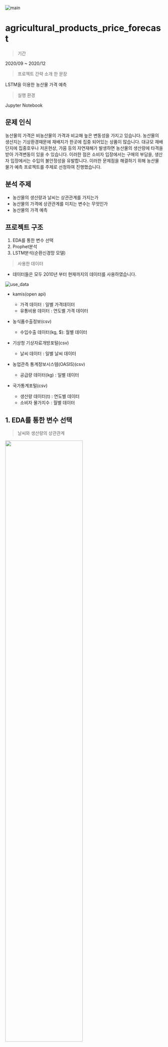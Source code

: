 
![main](/image/main.PNG)
# agricultural_products_price_forecast

> 기간

2020/09 ~ 2020/12

> 프로젝트 간략 소개 한 문장

LSTM을 이용한 농산물 가격 예측

> 실행 환경

Jupyter Notebook

## 문제 인식
농산물의 가격은 비농산물의 가격과 비교해 높은 변동성을 가지고 있습니다. 
농산물의 생산지는 기상환경때문에 재배지가 한곳에 집중 되어있는 상품이 많습니다. 
대규모 재배단지에 집중호우나 저온현상, 가뭄 등의 자연재해가 발생하면 농산물의 생산량에 타격을 받아 가격변동이 있을 수 있습니다.
이러한 점은 소비자 입장에서는 구매의 부담을, 생산자 입장에서는 수입의 불안정성을 유발합니다.
이러한 문제점을 해결하기 위해 농산물 물가 예측 프로젝트를 주제로 선정하여 진행했습니다.
## 분석 주제
- 농산물의 생산량과 날씨는 상관관계를 가지는가
- 농산물의 가격에 상관관계를 미치는 변수는 무엇인가
- 농산물의 가격 예측

## 프로젝트 구조
1. EDA를 통한 변수 선택
2. Prophet분석
3. LSTM분석(순환신경망 모델)

> 사용한 데이터

- 데이터들은 모두 2010년 부터 현재까지의 데이터를 사용하였습니다.

![use_data](/image/use_data.PNG)

- kamis(open api)
  - 가격 데이터 : 일별 가격데이터
  - 유통비용 데이터 : 연도별 가격 데이터

- 농식품수출정보(csv)
  - 수입수출 데이터(kg, $): 월별 데이터

- 기상청 기상자료개방포털(csv)
  - 날씨 데이터 : 일별 날씨 데이터

- 농업관측 통계정보시스템(OASIS)(csv)
  - 공급량 데이터(kg) : 일별 데이터

- 국가통계포털(csv)
  - 생산량 데이터(t) : 연도별 데이터
  - 소비자 물가지수 : 월별 데이터

## 1. EDA를 통한 변수 선택

> 날씨와 생산량의 상관관계
<img src="https://github.com/sesame86/agricultural_products_price_forecast/blob/main/image/output_temp.PNG?raw=true" width="70%"/>

> 사과 🍎

![apple_cor_plot](/image/apple_cor_plot.PNG)

- 사과는 농작업 일정표와 Prophet을 이용하여 분석한 결과를 통해 후지 사과는 9월 말에서 10월 초에 수확을 하기 때문에 10, 11, 12, 1월의 후지 사과의 가격이 낮은 것을 알 수 있습니다.
- 이를 이용하여 당해연도 상관관계를 분석할 때는 10, 11, 12, 1월의 가격데이터를, 전년도 상관관계를 분석할 때는 2, 3, 4, 5, 6, 7, 8, 9월의 가격데이터를 이용했습니다.
- 분석 결과 전년도 사과 생산량과 가격의 상관관계, 당해년 사과 생산량과 가격의 상관관계 모두 높은 상관관계를 보임을 알 수 있습니다.


> 양파 🧅

![onion_cor_plot](/image/onion_cor_plot.PNG)

- 양파는 6, 7월에 수확을 하기 때문에 Prophet 그래프로 시각화한 자료를 보면 6월부터 양파의 가격이 떨어지는 것을 확인할 수 있습니다.
- 이를 이용하여 당해년 상관관계를 분석할 때는 7, 8, 9월 가격데이터를, 전년도 상관관계를 분석할 때는 3, 4, 5월의 가격데이터를 이용하였습니다.
- 분석 결과 전년도 생산량보다 당해년의 생산량과 가격데이터의 상관관계가 더 높게 나왔습니다.

> 대파 🥬

![greenonion_cor_plot](/image/greenonion_cor_plot.PNG)

- 대파는 11월과 6, 7월에 수확을 하기 때문에 Prophet 그래프로 시각화한 자료를 보면 6개월마다 대파가 공급되기 때문에 9월 빼고는 평이한 가격을 이루고 있는 것을 확인할 수 있습니다.
- 이를 이용하여 당해년 상관관계를 분석할 때는 11, 12, 6, 7월 가격데이터를, 전년도 상관관계를 분석할 때는 1, 2, 3, 4, 5, 8, 9, 10월의 가격데이터를 이용하였습니다.
- 분석결과 전년도 생산량보다 당해년 생산량과 가격이 더 높은 상관관계를 보였습니다.
- 대파의 생산량과 가격은 다른 농산물보다 낮은 상관관계를 보였는데 이는 대파는 수확을 두 번 하기 때문이라고 유추해볼 수 있습니다.

## 이용할 변수

> 사과 🍎

- 최저기온
- 평균기온
- 최고기온
- 유통비용
- 생산량

> 양파 🧅

- 유통비용
- 수입(중량)
- 수입(금액)
- 생산량

> 대파 🥬

- 평균기온
- 최저기온
- 최고기온
- 생산량

## 2. Prophet분석

> 사과 🍎

<img src="https://github.com/sesame86/agricultural_products_price_forecast/blob/main/image/apple_prophet.png?raw=true" width="50%"/>

- 사과는 2012년에 가격이 가장 높았고, 1년중 10월에 가격이 가장 높은 것을 알 수 있습니다.
- 사과의 가격이 2012년에 가장 높았던 이유는 장기저장에 영향으로 출하량은 꾸준히 감소하고 있으나, 제수용품 등의 소비는 일정하여 오름세를 보였기 때문이라고 kamis의 정보를 이용하여 추측해볼 수 있습니다.
- 1년중 10월에 가장 가격이 높은 이유는 추석 성수기를 맞아 출하량이 늘었기 때문으로 추측해볼 수 있습니다. Weekly에서 토요일과 일요일의 가격이 낮은것은 가격이 낮은게 아니라 토요일과 일요일은 거래를 하지 않는 날이기 때문입니다.


> 양파 🧅

<img src="https://github.com/sesame86/agricultural_products_price_forecast/blob/main/image/onion_prophet.png?raw=true" width="50%"/>

- 양파의 가격은 연도마다 변동이 컸고, 1년중에는 상반기에 가격이 더 높은 것을 알 수 있습니다.
- 양파의 가격이 상반기에 더 높은 이유는 양파의 수확기가 6,7월 달이기 때문에 산지 저장 양파의 보관물량이 감소하는 가운데 장기보관에 따른 상승과 산지 출하량 조절로 오름세로 거래된다고 kamis의 정보를 이용하여 추측해 볼 수있습니다.


> 대파 🥬

<img src="https://github.com/sesame86/agricultural_products_price_forecast/blob/main/image/greenonion_prophet.png?raw=true" width="50%"/>

- 대파의 가격은 연도마다 변동이 컸고, 1년중 10월달에 가장 가격이 높은 것을 알 수 있습니다.
- 대파의 가격이 10월달에 높은 이유는 상품성이 좋은 강원지역의 고랭지 대파가 본격적으로 출하되고 있는 가운데, 고온 및 잦은 비로 인해 출하물량이 감소하여 오름세를 형성한 것을 kamis의 정보를 이용하여 추측해 볼 수 있습니다.

## 3. LSTM분석
- 30일 단위로 학습 데이터가 들어간 후 그 다음날을 예측

> 결론

왼쪽 plot은 모델을 돌리고 학습된 output의 loss값을 시각화한 그래프 입니다.
epoch 마다 validation loss가 감소하는 것을 확인할 수 있는데, 이는 모델이 잘 설계되어 훈련되었다는 것을 뜻합니다.

오른쪽 plot은 test데이터를 학습시켜 예측한 값으로 파란색 선이 실제 가격 데이터이고, 주황색 선이 예측 가격 데이터 입니다.
> 사과 🍎

![apple_lstm](/image/apple_lstm.PNG)
<img src="https://github.com/sesame86/agricultural_products_price_forecast/blob/main/image/apple_score.png?raw=true" width="30%"/>

시각화해서 확인해보면 예측이 200일부터 시간이 지날수록 어긋나고 있지만, 나머지 부분에서는 가격의 트렌드를 따라가는 것을 확인할 수 있습니다.

> 양파 🧅

![onion_lstm](/image/onion_lstm.PNG)
<img src="https://github.com/sesame86/agricultural_products_price_forecast/blob/main/image/onion_score.png?raw=true" width="30%"/>

시각화해서 확인해보면 예측이 어느 한 부분에서 좀 잘못된게 있지만 나머지 부분에서는 가격의 트렌드를 따라가는 것을 확인할 수 있습니다.

> 대파 🥬

![greenonion_lstm](/image/greenonion_lstm.PNG)
![greenonion_score](/image/greenonion_score.PNG)

시각화해서 확인해보면 예측이 사과의 가격 예측 처럼 200일부터 시간이 지날수록 어긋나고 있지만, 나머지 부분에서는 가격의 트렌드를 따라가는 것을 확인할 수 있습니다.

## 결론
분석 결과 사과와 대파의 가격은 200일 까지는 예측이 잘 되다가 200일 이후부터는 실제 가격과 예측가격의 차이가 커지는 것을 볼 수 있었습니다. LSTM을 이용한 시계열 예측 결과 예측 값이 실제 값의 트렌드를 따라가는 경향을 보이지만, 현재 데이터 셋의 변수 데이터가 부족하여 예측 범위가 길지 않고 정확성이 떨어졌습니다. 상관관계를 가졌을 것으로 유추되는 여러 가지 변수 데이터들을 수집했지만, 상관관계를 나타내는 변수들이 많지 않아서 정확도가 떨어졌기 때문에 농산물의 가격에 영향을 주는 다른 변수들을 추가하면 훨씬 훌륭한 결과를 낼 수 있을 것입니다.
